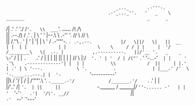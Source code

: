                                               _..._       .-'''-.                                                                      
                                           .-'_..._''.   '   _    \ _______                                               _      _     
/|                                       .' .'      '.\/   /` '.   \\  ___ `'.         __.....__                         /_\    /_\    
||                   .--./)             / .'          .   |     \  ' ' |--.\  \    .-''         '.                      // \\  // \\   
||                  /.''\\             . '            |   '      |  '| |    \  '  /     .-''"'-.  `. .-,.--.           |/   \||/   \|  
||  __             | |  | |            | |            \    \     / / | |     |  '/     /________\   \|  .-. |           ,.----------.  
||/'__ '.   _    _  \`-' /             | |             `.   ` ..' /  | |     |  ||                  || |  | |          //            \ 
|:/`  '. ' | '  / | /("'`              . '                '-...-'`   | |     ' .'\    .-------------'| |  | |          \\            / 
||     | |.' | .' | \ '---.             \ '.          .              | |___.' /'  \    '-.____...---.| |  '-            `'----------'  
||\    / '/  | /  |  /'""'.\             '. `._____.-'/             /_______.'/    `.             .' | |                               
|/\'..' /|   `'.  | ||     ||              `-.______ /              \_______|/       `''-...... -'   | |                               
'  `'-'` '   .'|  '/\'. __//                        `                                                |_|                               
          `-'  `--'  `'---'                                                                                                           

<!--
**D0ub1ePieR/D0ub1ePieR** is a ✨ _special_ ✨ repository because its `README.md` (this file) appears on your GitHub profile.

Here are some ideas to get you started:

- 🔭 I’m currently working on ...
- 🌱 I’m currently learning ...
- 👯 I’m looking to collaborate on ...
- 🤔 I’m looking for help with ...
- 💬 Ask me about ...
- 📫 How to reach me: ...
- 😄 Pronouns: ...
- ⚡ Fun fact: ...
-->
